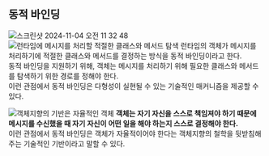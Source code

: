 ## 동적 바인딩
![스크린샷 2024-11-04 오전 11 32 48](https://github.com/user-attachments/assets/37bcb96d-0712-4f22-82d6-99825d9c40a0)
![런타임에 메시지를 처리할 적절한 클래스와 메서드 탐색](https://github.com/user-attachments/assets/eeb9066b-af3c-4d77-8f25-622dea077ad9)
런타임의 객체가 메시지를 처리하기에 적절한 클래스와 메서드를 결정하는 방식을 동적 바인딩이라고 한다.  
동적 바인딩을 지원하기 위해, 객체는 메시지를 처리하기 위해 필요한 클래스와 메서드를 탐색하기 위한 경로를 정해야 한다.  
이런 관점에서 동적 바인딩은 다형성이 실현될 수 있는 기술적인 매커니즘을 제공할 수 있다.  


![객체지향의 기반은 자율적인 객체](https://github.com/user-attachments/assets/0064472d-eb67-4609-a395-48ab1d6e86a8)
**객체는 자기 자신을 스스로 책임져야 하기 때문에 메시지를 수신했을 때 자기 자신이 어떤 일을 해야 하는지 스스로 결정해야 한다.**  
이런 관점에서 동적 바인딩은 객체가 자율적이어야 한다는 객체지향의 철학을 뒷받침해주는 기술적인 기반이라고 말할 수 있다.  
